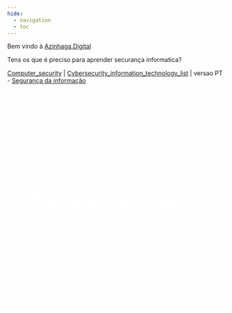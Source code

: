 ```yaml
---
hide:
  - navigation
  - toc
---
```


Bem vindo à [Azinhaga.Digital](https://azinhaga.digital/)

Tens os que é preciso para aprender securança informatica?

[Computer_security](https://en.wikipedia.org/wiki/Computer_security) | [Cybersecurity_information_technology_list](https://en.wikipedia.org/wiki/Cybersecurity_information_technology_list) | versao PT - [Segurança da informação](https://pt.wikipedia.org/wiki/Seguran%C3%A7a_da_informa%C3%A7%C3%A3o)

<style>

.hero-image {
    background-image: url("/assets/images/background/close-up-of-green-leaves-on-blurred-leaf-background-free-photo.jpeg");
    /*background-color: #cccccc;*/
    height: 500px;
    background-position: center;
    background-repeat: no-repeat;
    background-size: cover;
    position: relative;
    background-color: rgba(255, 255, 255, 0.4);
    -webkit-backdrop-filter: blur(5px);
    backdrop-filter: blur(8px);
}

.hero-text {
    text-align: center;
    position: absolute;
    top: 50%;
    left: 50%;
    transform: translate(-50%, -50%);
    color: white;
}

</style>

<div class="hero-image">
    <div class="hero-text">
        <h1 style="font-size:50px; color:white">Azinhaga.Digital</h1>
        <h3>hands on on cyber security skills</h3>
    </div>
</div>
